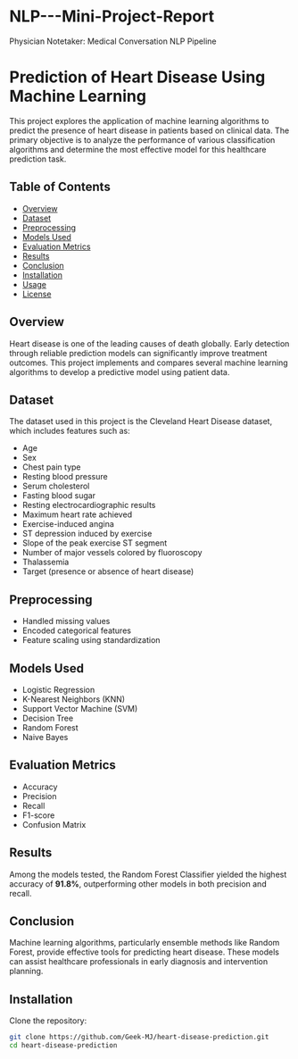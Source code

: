 # NLP---Mini-Project-Report
Physician Notetaker: Medical Conversation NLP Pipeline

# Prediction of Heart Disease Using Machine Learning

This project explores the application of machine learning algorithms to predict the presence of heart disease in patients based on clinical data. The primary objective is to analyze the performance of various classification algorithms and determine the most effective model for this healthcare prediction task.

## Table of Contents
- [Overview](#overview)
- [Dataset](#dataset)
- [Preprocessing](#preprocessing)
- [Models Used](#models-used)
- [Evaluation Metrics](#evaluation-metrics)
- [Results](#results)
- [Conclusion](#conclusion)
- [Installation](#installation)
- [Usage](#usage)
- [License](#license)

## Overview
Heart disease is one of the leading causes of death globally. Early detection through reliable prediction models can significantly improve treatment outcomes. This project implements and compares several machine learning algorithms to develop a predictive model using patient data.

## Dataset
The dataset used in this project is the Cleveland Heart Disease dataset, which includes features such as:
- Age
- Sex
- Chest pain type
- Resting blood pressure
- Serum cholesterol
- Fasting blood sugar
- Resting electrocardiographic results
- Maximum heart rate achieved
- Exercise-induced angina
- ST depression induced by exercise
- Slope of the peak exercise ST segment
- Number of major vessels colored by fluoroscopy
- Thalassemia
- Target (presence or absence of heart disease)

## Preprocessing
- Handled missing values
- Encoded categorical features
- Feature scaling using standardization

## Models Used
- Logistic Regression
- K-Nearest Neighbors (KNN)
- Support Vector Machine (SVM)
- Decision Tree
- Random Forest
- Naive Bayes

## Evaluation Metrics
- Accuracy
- Precision
- Recall
- F1-score
- Confusion Matrix

## Results
Among the models tested, the Random Forest Classifier yielded the highest accuracy of **91.8%**, outperforming other models in both precision and recall.

## Conclusion
Machine learning algorithms, particularly ensemble methods like Random Forest, provide effective tools for predicting heart disease. These models can assist healthcare professionals in early diagnosis and intervention planning.

## Installation

Clone the repository:
```bash
git clone https://github.com/Geek-MJ/heart-disease-prediction.git
cd heart-disease-prediction
